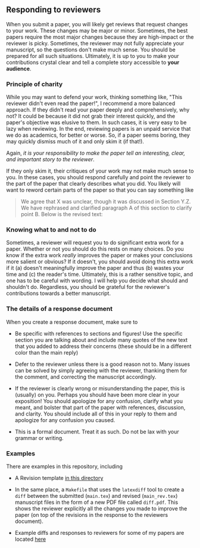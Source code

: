 <!-- START doctoc generated TOC please keep comment here to allow auto update -->
<!-- DON'T EDIT THIS SECTION, INSTEAD RE-RUN doctoc TO UPDATE -->
<!-- END doctoc generated TOC please keep comment here to allow auto update -->

## Responding to reviewers

When you submit a paper, you will likely get reviews that request changes to your work.
These changes may be major or minor.
Sometimes, the best papers require the most major changes because they are high-impact or the reviewer is picky.
Sometimes, the reviewer may not fully appreciate your manuscript, so the questions don't make much sense.
You should be prepared for all such situations.
Ultimately, it is up to you to make your contributions crystal clear and tell a complete story accessible to __your audience__.

### Principle of charity

While you may want to defend your work, thinking something like, "This reviewer didn't even read the paper!", I recommend a more balanced approach.
If they didn't read your paper deeply and comprehensively, why not?
It could be because it did not grab their interest quickly, and the paper's objective was elusive to them.
In such cases, it is very easy to be lazy when reviewing.
In the end, reviewing papers is an unpaid service that we do as academics, for better or worse.
So, if a paper seems boring, they may quickly dismiss much of it and only skim it (if that!).

Again, _it is your responsibility to make the paper tell an interesting, clear, and important story to the reviewer_.

If they only skim it, their critiques of your work may not make much sense to you.
In these cases, you should respond carefully and point the reviewer to the part of the paper that clearly describes what you did.
You likely will want to reword certain parts of the paper so that you can say something like
> We agree that X was unclear, though it was discussed in Section Y.Z. We have rephrased and clarified paragraph A of this section to clarify point B. Below is the revised text:

### Knowing what to and not to do

Sometimes, a reviewer will request you to do significant extra work for a paper.
Whether or not you should do this rests on many choices.
Do you know if the extra work _really_ improves the paper or makes your conclusions more salient or obvious?
If it doesn't, you should avoid doing this extra work if it (a) doesn't meaningfully improve the paper and thus (b) wastes your time and (c) the reader's time.
Ultimately, this is a rather sensitive topic, and one has to be careful with wording.
I will help you decide what should and shouldn't do.
Regardless, you should be grateful for the reviewer's contributions towards a better manuscript.

### The details of a response document

When you create a response document, make sure to 
* Be specific with references to sections and figures! Use the specific section you are talking about and include many quotes of the new text that you added to address their concerns (these should be in a different color than the main reply)

* Defer to the reviewer unless there is a good reason not to. Many issues can be solved by simply agreeing with the reviewer, thanking them for the comment, and correcting the manuscript accordingly. 

* If the reviewer is clearly wrong or misunderstanding the paper, this is (usually) on you. Perhaps you should have been more clear in your exposition! You should apologize for any confusion, clarify what you meant, and bolster that part of the paper with references, discussion, and clarity. You should include all of this in your reply to them and apologize for any confusion you caused.

* This is a formal document. Treat it as such. Do not be lax with your grammar or writing. 

### Examples

There are examples in this repository, including
* A Revision template [in this directory](../templates/paper_rebuttal)

* In the same place, a `Makefile` that uses the `latexdiff` tool to create a `diff` between the submitted (`main.tex`) and revised (`main_rev.tex`) manuscript files in the form of a new PDF file called `diff.pdf`. This shows the reviewer explicitly all the changes you made to improve the paper (on top of the revisions in the response to the reviewers document).

* Example diffs and responses to reviewers for some of my papers are located [here](https://gatech.app.box.com/folder/245228437856)
